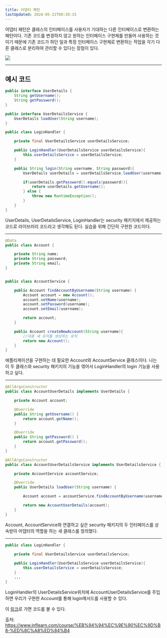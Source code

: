 ```yaml
---
title: 어댑터 패턴
lastUpdated: 2024-05-22T08:39:15
---
```

어댑터 패턴은 클래스의 인터페이스를 사용자가 기대하는 다른 인터페이스로 변환하는 패턴이다. 기존 코드를 변경하지 않고 원하는 인터페이스 구현체를 만들어 사용하는 것이기 때문에 기존 코드가 하던 일과 특정 인터페이스 구현체로 변환하는 작업을 각기 다른 클래스로  분리하여 관리할 수 있다는 장점이 있다.

<img src="https://t1.daumcdn.net/cfile/tistory/99B1863B5AFA710332">

---

## 예시 코드

```java
public interface UserDetails {
    String getUsername();
    String getPassword();
}

public interface UserDetailsService {
    UserDetails loadUser(String username);
}

public class LoginHandler {

    private final UserDetailsService userDetailsService;

    public LoginHandler(UserDetailsService userDetailsService){
        this.userDetailsService = userDetailsService;
    }

    public String login(String username, String password){
        UserDetails userDetails = userDetailsService.loadUser(username);

        if(userDetails.getPassword().equals(password)){
            return userDetails.getUsername();
        } else {
            throw new RuntimeException();
        }
    }
}
```

UserDetails, UserDetailsService, LoginHandler는 security 패키지에서 제공하는 코드로 라이브러리 코드라고 생각해도 된다. 실습을 위해 간단히 구현한 코드이다.

---

```java
@Data
public class Account {

    private String name;
    private String password;
    private String email;
}


public class AccountService {

    public Account findAccountByUsername(String username) {
        Account account = new Account();
        account.setName(username);
        account.setPassword(username);
        account.setEmail(username);

        return account;
    }

    public Account createNewAccount(String username){
        //대충 새 유저를 생성하는 로직
        return new Account();
    }
}

```

애플리케이션을 구현하는 데 필요한 Account와 AccountService 클래스이다. 나는 이 두 클래스와 security 패키지의 기능을 엮어서 LoginHandler의 login 기능을 사용하고 싶다.

---

```java
@AllArgsConstructor
public class AccountUserDetails implements UserDetails {

    private Account account;

    @Override
    public String getUsername() {
        return account.getName();
    }

    @Override
    public String getPassword() {
        return account.getPassword();
    }
}

@AllArgsConstructor
public class AccountUserDetailsService implements UserDetailsService {

    private AccountService accountService;

    @Override
    public UserDetails loadUser(String username) {

        Account account = accountService.findAccountByUsername(username);

        return new AccountUserDetails(account);
    }
}
```

Account, AccountService와 연결하고 싶은 security 패키지의 두 인터페이스를 상속받아 어댑터의 역할을 하는 새 클래스를 정의했다.  

---

```java
public class LoginHandler {
    
    private final UserDetailsService userDetailsService;

    public LoginHandler(UserDetailsService userDetailsService){
        this.userDetailsService = userDetailsService;
    }
    ...
}
```

LoginHandler의 UserDetailsService위치에 AccountUserDetailsService를 주입하면 우리가 구현한 Account를 통해 login메서드를 사용할 수 있다.

이 <a href="https://github.com/rlaisqls/GoF-DesignPatterns/tree/master/src/main/java/com/study/gof/designpattrens/_02_StructuralPatterns/adapter">링크</a>로 가면 코드를 볼 수 있다.

출처:<br>
https://www.inflearn.com/course/%EB%94%94%EC%9E%90%EC%9D%B8-%ED%8C%A8%ED%84%B4